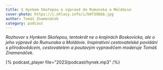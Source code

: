```yaml
---
title: S Hynkem Skořepou o výpravě do Rumunska a Moldávie
cover-photo: https://i.ohlasy.info/i/b9f39bbb.jpg
author: Tomáš Znamenáček
category: podcast
---
```


*Rozhovor s Hynkem Skořepou, tentokrát ne o krajinách Boskovicka, ale o jeho výpravě do Rumunska a Moldávie. Inspirativní cestovatelské povídání s přírodovědcem, cestovatelem a poutavým vypravěčem moderuje Tomáš Znamenáček.*

{% podcast_player file="2023/podcast/hynek.mp3" /%}
